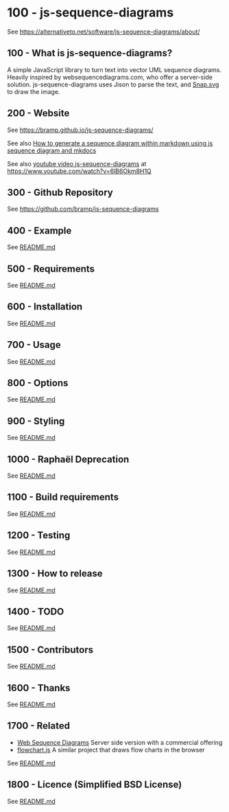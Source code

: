 # 100 - js-sequence-diagrams

See https://alternativeto.net/software/js-sequence-diagrams/about/

## 100 - What is js-sequence-diagrams?

A simple JavaScript library to turn text into vector UML sequence diagrams. Heavily inspired by websequencediagrams.com, who offer a server-side solution. js-sequence-diagrams uses Jison to parse the text, and [Snap.svg](https://alternativeto.net/software/snap-svg/) to draw the image.

## 200 - Website

See https://bramp.github.io/js-sequence-diagrams/

See also [How to generate a sequence diagram within markdown using js sequence diagram and mkdocs](https://medium.com/tenxor/how-to-generate-a-sequence-diagram-within-markdown-using-js-sequence-diagram-and-mkdocs-91dd4fe0b8fb)

See also [youtube video js-sequence-diagrams](https://www.youtube.com/watch?v=6lB6Okm8H1Q) at https://www.youtube.com/watch?v=6lB6Okm8H1Q

## 300 - Github Repository

See https://github.com/bramp/js-sequence-diagrams

## 400 - Example

See [README.md](./400/README.md)

## 500 - Requirements

See [README.md](./500/README.md)

## 600 - Installation

See [README.md](./600/README.md)

## 700 - Usage

See [README.md](./700/README.md)

## 800 - Options

See [README.md](./800/README.md)

## 900 - Styling

See [README.md](./900/README.md)

## 1000 - Raphaël Deprecation

See [README.md](./1000/README.md)

## 1100 - Build requirements

See [README.md](./1100/README.md)

## 1200 - Testing

See [README.md](./1200/README.md)

## 1300 - How to release

See [README.md](./1300/README.md)

## 1400 - TODO

See [README.md](./1400/README.md)

## 1500 - Contributors

See [README.md](./1500/README.md)

## 1600 - Thanks

See [README.md](./1600/README.md)

## 1700 - Related

- [Web Sequence Diagrams](http://www.websequencediagrams.com/) Server side version with a commercial offering
- [flowchart.js](https://adrai.github.io/flowchart.js/) A similar project that draws flow charts in the browser

See [README.md](./1700/README.md)

## 1800 - Licence (Simplified BSD License)

See [README.md](./1800/README.md)
